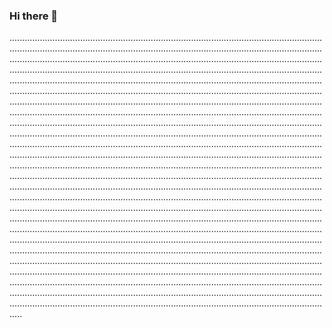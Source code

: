 ### Hi there 👋

.............................................................................................................................................................................................................................................................................................................................................................................................................................................................................................................................................................................................................................................................................................................................................................................................................................................................................................................................................................................................................................................................................................................................................................................................................................................................................................................................................................................................................................................................................................................................................................................................................................................................................................................................................................................................................................................................................................................................................................................................................................................................................................................................................................................................................................................................................................................................................................................................................................................................................................................................................................................................................................................................................................................................................................................................................................................................................................................................................................................................................................................................................................................................................................................................................................................................................................................................................................